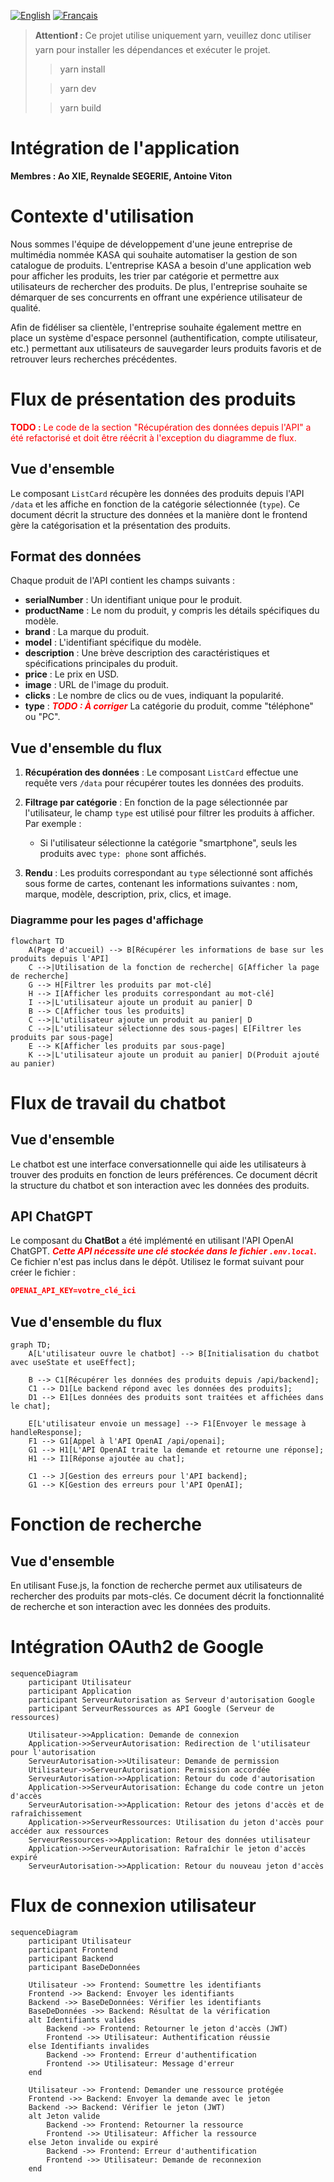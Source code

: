 [![English](https://cdn3.iconfinder.com/data/icons/142-mini-country-flags-16x16px/32/flag-usa2x.png)](../README.md)
[![Français](https://cdn3.iconfinder.com/data/icons/142-mini-country-flags-16x16px/32/flag-france2x.png)](/README/README_fr_FR.md)

> **Attention❗️ :** Ce projet utilise uniquement yarn, veuillez donc utiliser yarn pour installer les dépendances et exécuter le projet.
>> yarn install
>
>> yarn dev
>
>> yarn build

# Intégration de l'application
**Membres : Ao XIE, Reynalde SEGERIE, Antoine Viton**

# Contexte d'utilisation
Nous sommes l'équipe de développement d'une jeune entreprise de multimédia nommée KASA qui souhaite automatiser la gestion de son catalogue de produits. L'entreprise KASA a besoin d'une application web pour afficher les produits, les trier par catégorie et permettre aux utilisateurs de rechercher des produits.
De plus, l'entreprise souhaite se démarquer de ses concurrents en offrant une expérience utilisateur de qualité.

Afin de fidéliser sa clientèle, l'entreprise souhaite également mettre en place un système d'espace personnel (authentification, compte utilisateur, etc.) permettant aux utilisateurs de sauvegarder leurs produits favoris et de retrouver leurs recherches précédentes.

# Flux de présentation des produits
<font color='red'>**TODO :** Le code de la section "Récupération des données depuis l'API" a été refactorisé et doit être réécrit à l'exception du diagramme de flux.</font>

## Vue d'ensemble
Le composant `ListCard` récupère les données des produits depuis l'API `/data` et les affiche en fonction de la catégorie sélectionnée (`type`). Ce document décrit la structure des données et la manière dont le frontend gère la catégorisation et la présentation des produits.

## Format des données
Chaque produit de l'API contient les champs suivants :

- **serialNumber** : Un identifiant unique pour le produit.
- **productName** : Le nom du produit, y compris les détails spécifiques du modèle.
- **brand** : La marque du produit.
- **model** : L'identifiant spécifique du modèle.
- **description** : Une brève description des caractéristiques et spécifications principales du produit.
- **price** : Le prix en USD.
- **image** : URL de l'image du produit.
- **clicks** : Le nombre de clics ou de vues, indiquant la popularité.
- **type** : <font color='red'>**_TODO : À corriger_**</font> La catégorie du produit, comme "téléphone" ou "PC".

## Vue d'ensemble du flux

1. **Récupération des données** :
   Le composant `ListCard` effectue une requête vers `/data` pour récupérer toutes les données des produits.

2. **Filtrage par catégorie** :
   En fonction de la page sélectionnée par l'utilisateur, le champ `type` est utilisé pour filtrer les produits à afficher. Par exemple :
   - Si l'utilisateur sélectionne la catégorie "smartphone", seuls les produits avec `type: phone` sont affichés.

3. **Rendu** :
   Les produits correspondant au `type` sélectionné sont affichés sous forme de cartes, contenant les informations suivantes : nom, marque, modèle, description, prix, clics, et image.

### Diagramme pour les pages d'affichage

```mermaid
flowchart TD
    A(Page d'accueil) --> B[Récupérer les informations de base sur les produits depuis l'API]
    C -->|Utilisation de la fonction de recherche| G[Afficher la page de recherche]
    G --> H[Filtrer les produits par mot-clé]
    H --> I[Afficher les produits correspondant au mot-clé]
    I -->|L'utilisateur ajoute un produit au panier| D
    B --> C[Afficher tous les produits]
    C -->|L'utilisateur ajoute un produit au panier| D
    C -->|L'utilisateur sélectionne des sous-pages| E[Filtrer les produits par sous-page]
    E --> K[Afficher les produits par sous-page]
    K -->|L'utilisateur ajoute un produit au panier| D(Produit ajouté au panier)
```

# Flux de travail du chatbot

## Vue d'ensemble
Le chatbot est une interface conversationnelle qui aide les utilisateurs à trouver des produits en fonction de leurs préférences. Ce document décrit la structure du chatbot et son interaction avec les données des produits.

## API ChatGPT
Le composant du __ChatBot__ a été implémenté en utilisant l'API OpenAI ChatGPT. <font color='red'>**_Cette API nécessite une clé stockée dans le fichier `.env.local`._**</font> Ce fichier n'est pas inclus dans le dépôt. Utilisez le format suivant pour créer le fichier :
```json
OPENAI_API_KEY=votre_clé_ici
```

## Vue d'ensemble du flux
```mermaid
graph TD;
    A[L'utilisateur ouvre le chatbot] --> B[Initialisation du chatbot avec useState et useEffect];
    
    B --> C1[Récupérer les données des produits depuis /api/backend];
    C1 --> D1[Le backend répond avec les données des produits];
    D1 --> E1[Les données des produits sont traitées et affichées dans le chat];

    E[L'utilisateur envoie un message] --> F1[Envoyer le message à handleResponse];
    F1 --> G1[Appel à l'API OpenAI /api/openai];
    G1 --> H1[L'API OpenAI traite la demande et retourne une réponse];
    H1 --> I1[Réponse ajoutée au chat];

    C1 --> J[Gestion des erreurs pour l'API backend];
    G1 --> K[Gestion des erreurs pour l'API OpenAI];
```

# Fonction de recherche

## Vue d'ensemble
En utilisant Fuse.js, la fonction de recherche permet aux utilisateurs de rechercher des produits par mots-clés. Ce document décrit la fonctionnalité de recherche et son interaction avec les données des produits.

# Intégration OAuth2 de Google
```mermaid
sequenceDiagram
    participant Utilisateur
    participant Application
    participant ServeurAutorisation as Serveur d'autorisation Google
    participant ServeurRessources as API Google (Serveur de ressources)

    Utilisateur->>Application: Demande de connexion
    Application->>ServeurAutorisation: Redirection de l'utilisateur pour l'autorisation
    ServeurAutorisation->>Utilisateur: Demande de permission
    Utilisateur->>ServeurAutorisation: Permission accordée
    ServeurAutorisation->>Application: Retour du code d'autorisation
    Application->>ServeurAutorisation: Échange du code contre un jeton d'accès
    ServeurAutorisation->>Application: Retour des jetons d'accès et de rafraîchissement
    Application->>ServeurRessources: Utilisation du jeton d'accès pour accéder aux ressources
    ServeurRessources->>Application: Retour des données utilisateur
    Application->>ServeurAutorisation: Rafraîchir le jeton d'accès expiré
    ServeurAutorisation->>Application: Retour du nouveau jeton d'accès
```

# Flux de connexion utilisateur
```mermaid
sequenceDiagram
    participant Utilisateur
    participant Frontend
    participant Backend
    participant BaseDeDonnées

    Utilisateur ->> Frontend: Soumettre les identifiants
    Frontend ->> Backend: Envoyer les identifiants
    Backend ->> BaseDeDonnées: Vérifier les identifiants
    BaseDeDonnées ->> Backend: Résultat de la vérification
    alt Identifiants valides
        Backend ->> Frontend: Retourner le jeton d'accès (JWT)
        Frontend ->> Utilisateur: Authentification réussie
    else Identifiants invalides
        Backend ->> Frontend: Erreur d'authentification
        Frontend ->> Utilisateur: Message d'erreur
    end

    Utilisateur ->> Frontend: Demander une ressource protégée
    Frontend ->> Backend: Envoyer la demande avec le jeton
    Backend ->> Backend: Vérifier le jeton (JWT)
    alt Jeton valide
        Backend ->> Frontend: Retourner la ressource
        Frontend ->> Utilisateur: Afficher la ressource
    else Jeton invalide ou expiré
        Backend ->> Frontend: Erreur d'authentification
        Frontend ->> Utilisateur: Demande de reconnexion
    end
```
